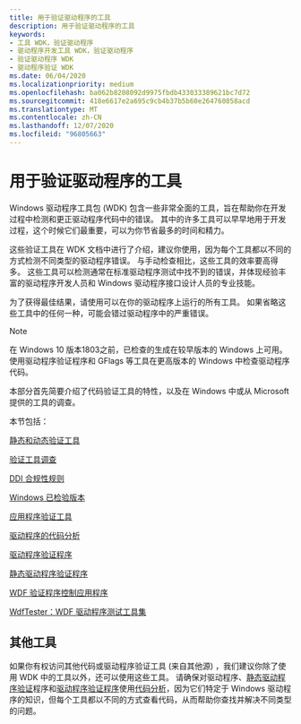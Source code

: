 ```yaml
---
title: 用于验证驱动程序的工具
description: 用于验证驱动程序的工具
keywords:
- 工具 WDK，验证驱动程序
- 驱动程序开发工具 WDK，验证驱动程序
- 验证驱动程序 WDK
- 驱动程序验证 WDK
ms.date: 06/04/2020
ms.localizationpriority: medium
ms.openlocfilehash: ba062b8208092d9975fbdb433033389621bc7d72
ms.sourcegitcommit: 418e6617e2a695c9cb4b37b5b60e264760858acd
ms.translationtype: MT
ms.contentlocale: zh-CN
ms.lasthandoff: 12/07/2020
ms.locfileid: "96805663"
---
```

# <a name="tools-for-verifying-drivers"></a>用于验证驱动程序的工具

Windows 驱动程序工具包 (WDK) 包含一些非常全面的工具，旨在帮助你在开发过程中检测和更正驱动程序代码中的错误。 其中的许多工具可以早早地用于开发过程，这个时候它们最重要，可以为你节省最多的时间和精力。

这些验证工具在 WDK 文档中进行了介绍，建议你使用，因为每个工具都以不同的方式检测不同类型的驱动程序错误。 与手动检查相比，这些工具的效率要高得多。 这些工具可以检测通常在标准驱动程序测试中找不到的错误，并体现经验丰富的驱动程序开发人员和 Windows 驱动程序接口设计人员的专业技能。

为了获得最佳结果，请使用可以在你的驱动程序上运行的所有工具。 如果省略这些工具中的任何一种，可能会错过驱动程序中的严重错误。

> [!NOTE]
> 在 Windows 10 版本1803之前，已检查的生成在较早版本的 Windows 上可用。
> 使用驱动程序验证程序和 GFlags 等工具在更高版本的 Windows 中检查驱动程序代码。

本部分首先简要介绍了代码验证工具的特性，以及在 Windows 中或从 Microsoft 提供的工具的调查。

本节包括：

[静态和动态验证工具](static-and-dynamic-verification-tools.md)

[验证工具调查](survey-of-verification-tools.md)

[DDI 合规性规则](/windows-hardware/drivers/ddi/index)

[Windows 已检验版本](checked-build-of-windows.md)

[应用程序验证工具](application-verifier.md)

[驱动程序的代码分析](code-analysis-for-drivers.md)

[驱动程序验证程序](driver-verifier.md)

[静态驱动程序验证程序](static-driver-verifier.md)

[WDF 验证程序控制应用程序](wdf-verifier-control-application.md)

[WdfTester：WDF 驱动程序测试工具集](wdftester--wdf-driver-testing-toolset.md)

## <a name="other-tools"></a>其他工具

如果你有权访问其他代码或驱动程序验证工具 (来自其他源) ，我们建议你除了使用 WDK 中的工具以外，还可以使用这些工具。 请确保对驱动程序、[静态驱动程序验证](static-driver-verifier.md)程序和[驱动程序验证程序](driver-verifier.md)使用[代码分析](code-analysis-for-drivers.md)，因为它们特定于 Windows 驱动程序的知识，但每个工具都以不同的方式查看代码，从而帮助你查找并解决不同类型的问题。
